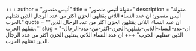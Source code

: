 +++
author = "أنيس منصور"
title = "مقولة أنيس منصور"
description = "مقولة أنيس منصور: ان عدد النساء اللاتي يقتلهن الحزن اكثر من عدد الرجال الذين تقتلهم الحرب."
quote = '''ان عدد النساء اللاتي يقتلهن الحزن اكثر من عدد الرجال الذين تقتلهم الحرب.'''
slug = "ان-عدد-النساء-اللاتي-يقتلهن-الحزن-اكثر-من-عدد-الرجال-الذين-تقتلهم-الحرب"
+++
ان عدد النساء اللاتي يقتلهن الحزن اكثر من عدد الرجال الذين تقتلهم الحرب.
